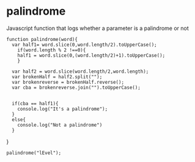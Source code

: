 # palindrome
Javascript function that logs whether a parameter is a palindrome or not

    function palindrome(word){
      var half1= word.slice(0,word.length/2).toUpperCase();
        if(word.length % 2 !==0){
        half1 = word.slice(0,(word.length/2)+1).toUpperCase();
        }
      
      var half2 = word.slice(word.length/2,word.length);
      var brokenHalf = half2.split("");
      var brokenreverse = brokenHalf.reverse();
      var cba = brokenreverse.join("").toUpperCase();
    
      
      if(cba == half1){
        console.log("It's a palindrome");
      }
      else{
        console.log("Not a palindrome")
      }
  }

    palindrome("lEvel");
